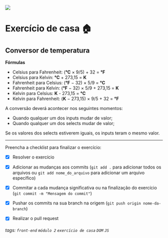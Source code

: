 ![](https://i.imgur.com/xG74tOh.png)

# Exercício de casa 🏠

## Conversor de temperatura

**Fórmulas**
 - Celsius para Fahrenheit: (**°C** × 9/5) + 32 = **°F**
 - Celsius para Kelvin: **°C** + 273,15 = **K**
 - Fahrenheit para Celsius: (**°F** − 32) × 5/9 = **°C**
 - Fahrenheit para Kelvin: (**°F** − 32) × 5/9 + 273,15 = **K**
 - Kelvin para Celsius: **K** - 273,15 = **°C**
 - Kelvin para Fahrenheit: (**K** − 273,15) × 9/5 + 32 = **°F**
 
A conversão deverá acontecer nos seguintes momentos: 
  - Quando qualquer um dos inputs mudar de valor;
  - Quando qualquer um dos selects mudar de valor;

Se os valores dos selects estiverem iguais, os inputs teram o mesmo valor.

---

Preencha a checklist para finalizar o exercício:

- [X] Resolver o exercício
- [X] Adicionar as mudanças aos commits (`git add .` para adicionar todos os arquivos ou `git add nome_do_arquivo` para adicionar um arquivo específico)
- [X] Commitar a cada mudança significativa ou na finalização do exercício (`git commit -m "Mensagem do commit"`)
- [X] Pushar os commits na sua branch na origem (`git push origin nome-da-branch`)
- [X] Realizar o pull request


###### tags: `front-end` `módulo 2` `exercício de casa` `DOM` `JS`